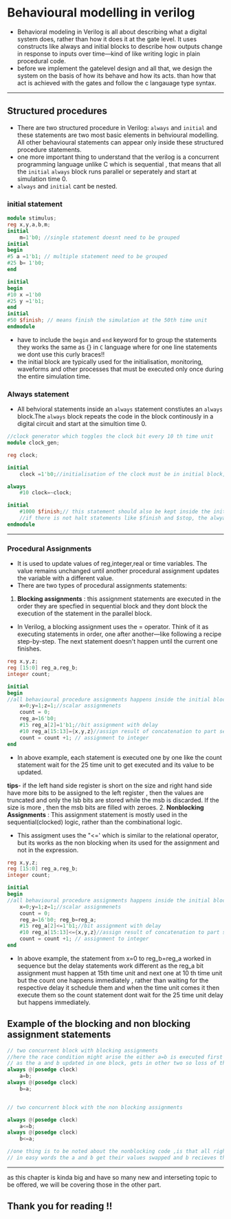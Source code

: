# Behavioural modelling in verilog 

- Behavioral modeling in Verilog is all about describing what a digital system does, rather than how it does it at the gate level. It uses constructs like always and initial blocks to describe how outputs change in response to inputs over time—kind of like writing logic in plain procedural code.
- before we implement the gatelevel design and all that, we design the system on the basis of how its behave and how its acts. than how that act is achieved with the gates and follow the c langauage type syntax.
---
## Structured procedures 
- There are two structured procedure in Verilog: `always` and `initial` and these statements are two most basic elements in behvioural modelling. All other behavioural statements can appear only inside these structured procedure statements.
- one more important thing to understand that the verilog is a concurrent programming language unlike C which is sequential , that means that all the `initial` `always` block runs parallel or seperately and start at simulation time 0.
- `always` and `initial` cant be nested.

### initial statement

```verilog 
module stimulus;
reg x,y,a,b,m;
initial 
    m=1'b0; //single statement doesnt need to be grouped
initial 
begin 
#5 a =1'b1; // multiple statement need to be grouped 
#25 b= 1'b0;
end 

initial 
begin
#10 x =1'b0
#25 y =1'b1;
end 
initial 
#50 $finish; // means finish the simulation at the 50th time unit
endmodule
```
- have to include the `begin` and `end` keyword for to group the statements they works the same as {} in `C` language where for one line statements we dont use this curly braces!!
- the initial block are typically used for the initialisation, monitoring, waveforms and other processes that must be executed only once during the entire simulation time.

### Always statement
- All behvioral statements inside an `always` statement constiutes an ``always`` block.The `always` block repeats the code in the block continously in a digital circuit and start at the simultion time 0.

```verilog 
//clock generator which toggles the clock bit every 10 th time unit
module clock_gen;

reg clock;

initial 
    clock =1'b0;//initialisation of the clock must be in initial block, if we put it in always the clock will be initialised multiple times and its best to put it inside the initial.

always
    #10 clock=~clock;

initial 
    #1000 $finish;// this statement should also be kept inside the initial block,for we want it to execute only once at the 1000th time unit.
    //if there is not halt statements like $finish and $stop, the alwyas will run forever, like a infinite loop.
endmodule 
```
---
### Procedural Assignments 
- It is used to update values of reg,integer,real or time variables. The value remains unchanged until another procedural assignment updates the variable with a different value.
- There are two types of procedural assignments statements:
1. **Blocking assignments** : this assignment statements are executed in the order they are specfied in sequential block and they dont block the execution of the statement in the parallel block.
- In Verilog, a blocking assignment uses the = operator. Think of it as executing statements in order, one after another—like following a recipe step-by-step. The next statement doesn't happen until the current one finishes.
```verilog 
reg x,y,z;
reg [15:0] reg_a,reg_b;
integer count;

initial 
begin 
//all behavioural procedure assignments happens inside the initial block and blocking assignments follow sequential manner
    x=0;y=1;z=1;//scalar assignmenets 
    count = 0;
    reg_a=16'b0;
    #15 reg_a[2]=1'b1;//bit assignment with delay 
    #10 reg_a[15:13]={x,y,z}//assign result of concatenation to part select of the vector with delay
    count = count +1; // assignment to integer 
end 
```
- In above example, each statement is executed one by one like the count statement wait for the 25 time unit to get executed and its value to be updated.

**tips**- if the left hand side register is short on the size and right hand side have more bits to be assigned to the left register , then the values are truncated and only the lsb bits are stored while the msb is discarded. If the size is more , then the msb bits are filled with zeroes.
2. **Nonblocking Assignments** : This assignment statement is mostly used in the sequential(clocked) logic, rather than the combinational logic.
- This assigment uses the "<=' which is similar to the relational operator, but its works as the non blocking when its used for the assignment and not in the expression.
```verilog 
reg x,y,z;
reg [15:0] reg_a,reg_b;
integer count;

initial 
begin 
//all behavioural procedure assignments happens inside the initial block and blocking assignments follow sequential manner
    x=0;y=1;z=1;//scalar assignmenets 
    count = 0;
    reg_a=16'b0; reg_b=reg_a;
    #15 reg_a[2]<=1'b1;//bit assignment with delay 
    #10 reg_a[15:13]<={x,y,z}//assign result of concatenation to part select of the vector with delay
    count = count +1; // assignment to integer 
end 
```
- In above example, the statement from x=0 to reg_b=reg_a worked in sequence but the delay statements work different as the reg_a bit assignment must happen at  15th time unit and next one at 10 th time unit but the count one happens immediately , rather than waiting for the respective delay it schedule them and when the time unit comes it then execute them so the count statement dont wait for the 25 time unit delay but happens immediately.

## Example of the blocking and non blocking assignment statements

```verilog 
// two concurrent block with blocking assignments
//here the race condition might arise the either a=b is executed first  before the b=a or vice versa and after the execution both a and b get the same one of the previous value of either a or b, and no swap occurs of a and b 
// as the a and b updated in one block, gets in other two so loss of the value occurs.
always @(posedge clock)
    a=b;
always @(posedge clock)
    b=a;


// two concurrent block with the non blocking assignments

always @(posedge clock)
    a<=b;
always @(posedge clock)
    b<=a;

//one thing is to be noted about the nonblocking code ,is that all right hand side variables are read and their value is stored in the temporary variable and during 'write' operation or assigment, those temporary values are assigned to the left hand side variables. 
// in easy words the a and b get their values swapped and b recieves the old copy of a, not the updated one and here the order of the block doesnt matters so no race condition.
```
---
as this chapter is kinda big and have so many new and interseting topic to be offered, we will be covering those in the other part.

## Thank you for reading !!